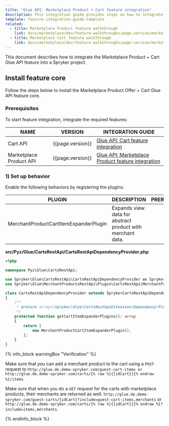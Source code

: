 ```yaml
---
title: "Glue API: Marketplace Product + Cart feature integration"
description: This integration guide provides steps on how to integrate the Marketplace Product + Cart Glue API feature into a Spryker project.
template: feature-integration-guide-template
related:
  - title: Marketplace Product feature walkthrough
    link: docs/marketplace/dev/feature-walkthroughs/page.version/marketplace-product-feature-walkthrough.html
  - title: Marketplace Cart feature walkthrough
    link: docs/marketplace/dev/feature-walkthroughs/page.version/marketplace-cart-feature-walkthrough.html
---
```


This document describes how to integrate the Marketplace Product + Cart Glue API feature into a Spryker project.

## Install feature core

Follow the steps below to install the Marketplace Product Offer + Cart Glue API feature core.

### Prerequisites

To start feature integration, integrate the required features:

| NAME        | VERSION | INTEGRATION GUIDE |
| ----------- | ------- | ------------------|
| Cart API | {{page.version}} | [Glue API: Cart feature integration](/docs/pbc/all/cart-and-checkout/install-and-upgrade/install-the-cart-glue-api.html) |
| Marketplace Product API | {{page.version}} | [Glue API: Marketplace Product feature integration](/docs/marketplace/dev/feature-integration-guides/{{page.version}}/glue/marketplace-product-feature-integration.html) |


### 1) Set up behavior

Enable the following behaviors by registering the plugins:

| PLUGIN | DESCRIPTION | PREREQUISITES | NAMESPACE |
|-|-|-|-|
| MerchantProductCartItemExpanderPlugin | Expands view data for abstract product with merchant data. |  | Spryker\Glue\MerchantProductsRestApi\Plugin\CartsRestApi |

**src/Pyz/Glue/CartsRestApi/CartsRestApiDependencyProvider.php**

```php
<?php

namespace Pyz\Glue\CartsRestApi;

use Spryker\Glue\CartsRestApi\CartsRestApiDependencyProvider as SprykerCartsRestApiDependencyProvider;
use Spryker\Glue\MerchantProductsRestApi\Plugin\CartsRestApi\MerchantProductCartItemExpanderPlugin;

class CartsRestApiDependencyProvider extends SprykerCartsRestApiDependencyProvider
{
    /**
     * @return array<\Spryker\Glue\CartsRestApiExtension\Dependency\Plugin\CartItemExpanderPluginInterface>
     */
    protected function getCartItemExpanderPlugins(): array
    {
        return [
            new MerchantProductCartItemExpanderPlugin(),
        ];
    }
}
```

{% info_block warningBox "Verification" %}

Make sure that you can add a merchant product to the cart using a `POST` request to `http://glue.de.demo-spryker.com/guest-cart-items or http://glue.de.demo-spryker.com/carts/{% raw %}{{idCart}}{% endraw %}/items`.

Make sure that when you do a `GET` request for the carts with marketplace products, their merchants are returned as well. `http://glue.de.demo-spryker.com/guest-carts/{idCart}?include=guest-cart-items,merchants` or `http://glue.de.demo-spryker.com/carts/{% raw %}{{idCart}}{% endraw %}?include=items,merchants`.

{% endinfo_block %}
